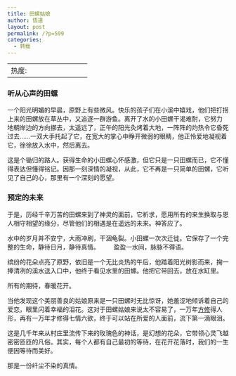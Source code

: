 ```yaml
---
title: 田螺姑娘
author: 悟道
layout: post
permalink: /?p=599
categories:
  - 转载
---
```

<table>
  <tr cellpadding=0><td>
    热度:
  </td><td cellpadding=0><img src='http://210.75.224.29/wordpress/wp-content/plugins/statpresscn/images/sun.gif' width=10 height=10 border=0 /></td><td cellpadding=0><img src='http://210.75.224.29/wordpress/wp-content/plugins/statpresscn/images/sun.gif' width=10 height=10 border=0 /></td><td cellpadding=0><img src='http://210.75.224.29/wordpress/wp-content/plugins/statpresscn/images/sun_dark.gif' width=10 height=10 border=0 /></td><td cellpadding=0><img src='http://210.75.224.29/wordpress/wp-content/plugins/statpresscn/images/sun_dark.gif' width=10 height=10 border=0 /></td><td cellpadding=0><img src='http://210.75.224.29/wordpress/wp-content/plugins/statpresscn/images/sun_dark.gif' width=10 height=10 border=0 /></td></tr>
</table>

### 听从心声的田螺

一个阳光明媚的早晨，原野上有些微风。快乐的孩子们在小溪中嬉戏，他们把打捞上来的田螺放在草丛中，又追逐一群游鱼。离开了水的小田螺干渴难耐，它努力 地朝岸边的方向挪去，太遥远了，正午的阳光灸烤着大地，一阵阵的灼热令它昏死过去……一双大手托起了它，在宽大的掌心中睁开微弱的眼睛，他正怜爱地凝视着 它，徐徐放入水中，然后离去。

这是个锄归的路人。获得生命的小田螺心怀感激，但它只是一只田螺而已，它不懂得表达但懂得铭记。因那一刻深情的凝视，从此，它不再是一只简单的田螺，它听见了自己的心，那里有一个深刻的愿望。

### <a name="4_2"></a>预定的未来

于是，历经千辛万苦的田螺来到了神灵的面前，它祈求，愿用所有的来生换取与恩人相守相望的缘分，尽管他们的相遇是在遥远的未来。神答应了。

水中的岁月并不安宁，大雨冲刷，干涸龟裂。小田螺一次次迁徙。它保存了一个完整的生命，静待日月，静待真情。 　　盈盈一水间，脉脉不得语。

缤纷的花朵点亮了原野，依旧是一个无比炎热的午后，他踏着阳光树影而来，掬一捧清冽的溪水送入口中，他终于看见水里的田螺。他把它带回去，放在水缸里。

所有的期待，春暖花开。

当他发现这个美丽善良的姑娘原来是一只田螺时无比惊讶，她羞涩地倾诉着自己的爱恋，眼里闪着幸福的泪花。这对于田螺姑娘来说太不容易了，一万年<a href="http://baike.baidu.com/view/4269467.htm" target="_blank">方修</a>得人形，再有一万年才修得七情六欲，终于可以站在所爱的人面前，流下第一滴眼泪。

这是几千年来从村庄里流传下来的玫瑰色的神话，是幻想的花朵，它带领心灵飞越密密匝匝的凡俗。其实，每个人都有自己最初的等待，在花开花落时，我们的一生便因等待而美好。

那是一份纤尘不染的真情。